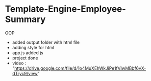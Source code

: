 # Template-Engine-Employee-Summary
OOP

* added output folder with html file
* adding style for html
* app.js added js
* project done
* video : "https://drive.google.com/file/d/1o4MuXEhWkJiPe1fVIwMBbf6vX-dTryc9/view"

